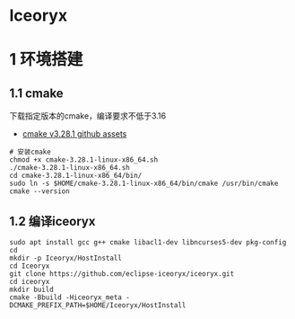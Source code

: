 # Iceoryx

# 1 环境搭建

## 1.1 cmake

下载指定版本的cmake，编译要求不低于3.16

- [cmake v3.28.1 github assets](https://github.com/Kitware/CMake/releases/tag/v3.28.1)

```shell
# 安装cmake
chmod +x cmake-3.28.1-linux-x86_64.sh
./cmake-3.28.1-linux-x86_64.sh
cd cmake-3.28.1-linux-x86_64/bin/
sudo ln -s $HOME/cmake-3.28.1-linux-x86_64/bin/cmake /usr/bin/cmake
cmake --version
```

## 1.2 编译iceoryx

```shell
sudo apt install gcc g++ cmake libacl1-dev libncurses5-dev pkg-config
cd
mkdir -p Iceoryx/HostInstall
cd Iceoryx
git clone https://github.com/eclipse-iceoryx/iceoryx.git
cd iceoryx
mkdir build
cmake -Bbuild -Hiceoryx_meta -DCMAKE_PREFIX_PATH=$HOME/Iceoryx/HostInstall
```